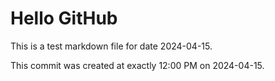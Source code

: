 # Hello GitHub
This is a test markdown file for date 2024-04-15.

This commit was created at exactly 12:00 PM on 2024-04-15.
